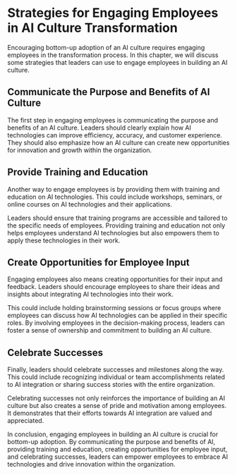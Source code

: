 Strategies for Engaging Employees in AI Culture Transformation
=======================================================================================================================

Encouraging bottom-up adoption of an AI culture requires engaging employees in the transformation process. In this chapter, we will discuss some strategies that leaders can use to engage employees in building an AI culture.

Communicate the Purpose and Benefits of AI Culture
--------------------------------------------------

The first step in engaging employees is communicating the purpose and benefits of an AI culture. Leaders should clearly explain how AI technologies can improve efficiency, accuracy, and customer experience. They should also emphasize how an AI culture can create new opportunities for innovation and growth within the organization.

Provide Training and Education
------------------------------

Another way to engage employees is by providing them with training and education on AI technologies. This could include workshops, seminars, or online courses on AI technologies and their applications.

Leaders should ensure that training programs are accessible and tailored to the specific needs of employees. Providing training and education not only helps employees understand AI technologies but also empowers them to apply these technologies in their work.

Create Opportunities for Employee Input
---------------------------------------

Engaging employees also means creating opportunities for their input and feedback. Leaders should encourage employees to share their ideas and insights about integrating AI technologies into their work.

This could include holding brainstorming sessions or focus groups where employees can discuss how AI technologies can be applied in their specific roles. By involving employees in the decision-making process, leaders can foster a sense of ownership and commitment to building an AI culture.

Celebrate Successes
-------------------

Finally, leaders should celebrate successes and milestones along the way. This could include recognizing individual or team accomplishments related to AI integration or sharing success stories with the entire organization.

Celebrating successes not only reinforces the importance of building an AI culture but also creates a sense of pride and motivation among employees. It demonstrates that their efforts towards AI integration are valued and appreciated.

In conclusion, engaging employees in building an AI culture is crucial for bottom-up adoption. By communicating the purpose and benefits of AI, providing training and education, creating opportunities for employee input, and celebrating successes, leaders can empower employees to embrace AI technologies and drive innovation within the organization.
